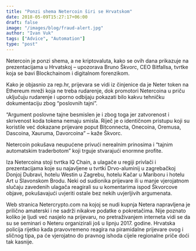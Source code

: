 ```yaml
---
title: "Ponzi shema Netercoin širi se Hrvatskom"
date: 2018-05-09T15:27:17+06:00
draft: false
image: "/images/blog/fraud-alert.jpg"
author: "Ivan Vuk"
tags: ["Advice", "Automation"]
type: "post"
---
```


Netercoin je ponzi shema, a ne kriptovaluta, kako se ovih dana prikazuje na prezentacijama u Hrvatskoj – upozorava Bruno Škvorc, CEO Bitfallsa, tvrtke koja se bavi Blockchainom i digitalnom forenzikom.

Kako je objasnio za rep.hr, prijevara se vidi iz činjenice da je Neter token na Ethereum mreži koja ne treba rudarenje, dok promotori Netercoina u priču uključuju rudarenje i uporno odbijaju pokazati bilo kakvu tehničku dokumentaciju zbog “poslovnih tajni”.

“Argument poslovne tajne besmislen je i zbog toga jer zatvorenost i skrivenost koda tokena nemaju smisla. Riječ je o identičnom pristupu koji su koristile već dokazane prijevare poput Bitconnecta, Onecoina, Oremusa, Dascoina, Xauruma, Davorcoina” – kaže Škvorc. 

Netercoin pokušava neupućene privući nerealnim prinosima i “tajnim automatskim traderbotom” koji trguje stvarajući enormne profite.

Iza Netercoina stoji tvrtka IQ Chain, a ulagače u regiji privlači i prezentacijama koje su najavljene u tvrtki Drvo-aluminij u zagrebačkoj Donjoj Dubravi, hotelu Westin u Zagrebu, hotelu Kačar u Mariboru i hotelu Art u Slavonskom Brodu. Neki od sudionika prijevare ili u manje vjerojatnom slučaju zavedenih ulagača reagirali su u komentarima ispod Škvorcove objave, pokušavajući uvjeriti ostale bez nekih uvjerljivih argumenata.

Web stranica Netercrypto.com na kojoj se nudi kupnja Netera napravljena je prilično amaterski i ne sadrži nikakve podatke o pokretačima. Nije poznato koliko je ljudi već nasjelo na prijevaru, no pretraživanjem interneta vidi se da su se seminari o Neteru organizirali još u lipnju 2017. godine. Hrvatska policija rijetko kada pravovremeno reagira na piramidalne prijevare ovog i sličnog tipa, pa će vjerojatno do pravnog ishoda cijele regionalne priče doći tak kasnije.
